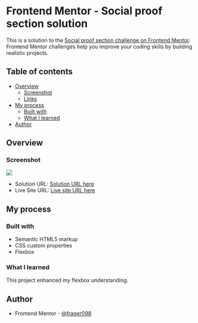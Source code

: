 # Frontend Mentor - Social proof section solution

This is a solution to the [Social proof section challenge on Frontend Mentor](https://www.frontendmentor.io/challenges/social-proof-section-6e0qTv_bA). Frontend Mentor challenges help you improve your coding skills by building realistic projects. 

## Table of contents

- [Overview](#overview)
  - [Screenshot](#screenshot)
  - [Links](#links)
- [My process](#my-process)
  - [Built with](#built-with)
  - [What I learned](#what-i-learned)
- [Author](#author)


## Overview



### Screenshot

![](./screenshot.jpg)


- Solution URL: [Solution URL here](https://github.com/frager098/CSS-Projects)
- Live Site URL: [Live site URL here](https://guileless-torte-f67918.netlify.app/)

## My process

### Built with

- Semantic HTML5 markup
- CSS custom properties
- Flexbox

### What I learned

This project enhanced my flexbox understanding.


## Author

- Frontend Mentor - [@frager098](https://www.frontendmentor.io/profile/frager098)


